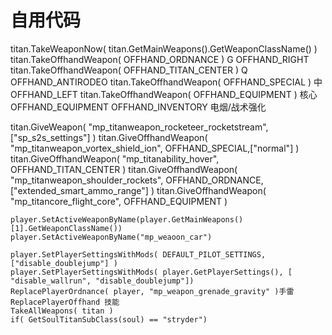 # 自用代码
titan.TakeWeaponNow( titan.GetMainWeapons().GetWeaponClassName() )
titan.TakeOffhandWeapon( OFFHAND_ORDNANCE )	G	OFFHAND_RIGHT
titan.TakeOffhandWeapon( OFFHAND_TITAN_CENTER )	Q	OFFHAND_ANTIRODEO
titan.TakeOffhandWeapon( OFFHAND_SPECIAL )	中	OFFHAND_LEFT
titan.TakeOffhandWeapon( OFFHAND_EQUIPMENT )	核心	OFFHAND_EQUIPMENT
OFFHAND_INVENTORY 电烟/战术强化

titan.GiveWeapon( "mp_titanweapon_rocketeer_rocketstream",["sp_s2s_settings"] )
titan.GiveOffhandWeapon( "mp_titanweapon_vortex_shield_ion", OFFHAND_SPECIAL,["normal"] )
titan.GiveOffhandWeapon( "mp_titanability_hover", OFFHAND_TITAN_CENTER )
titan.GiveOffhandWeapon( "mp_titanweapon_shoulder_rockets", OFFHAND_ORDNANCE,["extended_smart_ammo_range"] )
titan.GiveOffhandWeapon( "mp_titancore_flight_core", OFFHAND_EQUIPMENT )



	player.SetActiveWeaponByName(player.GetMainWeapons()[1].GetWeaponClassName())
	player.SetActiveWeaponByName("mp_weaoon_car")

	player.SetPlayerSettingsWithMods( DEFAULT_PILOT_SETTINGS, ["disable_doublejump"] )
	player.SetPlayerSettingsWithMods( player.GetPlayerSettings(), [ "disable_wallrun", "disable_doublejump"])
	ReplacePlayerOrdnance( player, "mp_weapon_grenade_gravity" )手雷
	ReplacePlayerOffhand 技能
	TakeAllWeapons( titan ) 
	if( GetSoulTitanSubClass(soul) == "stryder")
